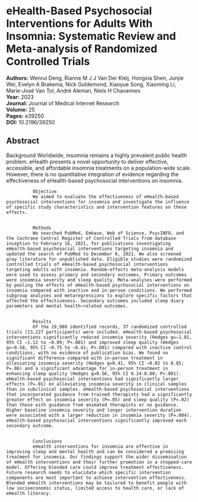 # eHealth-Based Psychosocial Interventions for Adults With Insomnia: Systematic Review and Meta-analysis of Randomized Controlled Trials

**Authors:** Wenrui Deng, Rianne M J J Van Der Kleij, Hongxia Shen, Junjie Wei, Evelyn A Brakema, Nick Guldemond, Xiaoyue Song, Xiaoming Li, Marie-José Van Tol, André Aleman, Niels H Chavannes  
**Year:** 2023  
**Journal:** Journal of Medical Internet Research  
**Volume:** 25  
**Pages:** e39250  
**DOI:** 10.2196/39250  

## Abstract
Background
              Worldwide, insomnia remains a highly prevalent public health problem. eHealth presents a novel opportunity to deliver effective, accessible, and affordable insomnia treatments on a population-wide scale. However, there is no quantitative integration of evidence regarding the effectiveness of eHealth-based psychosocial interventions on insomnia.
            
            
              Objective
              We aimed to evaluate the effectiveness of eHealth-based psychosocial interventions for insomnia and investigate the influence of specific study characteristics and intervention features on these effects.
            
            
              Methods
              We searched PubMed, Embase, Web of Science, PsycINFO, and the Cochrane Central Register of Controlled Trials from database inception to February 16, 2021, for publications investigating eHealth-based psychosocial interventions targeting insomnia and updated the search of PubMed to December 6, 2021. We also screened gray literature for unpublished data. Eligible studies were randomized controlled trials of eHealth-based psychosocial interventions targeting adults with insomnia. Random-effects meta-analysis models were used to assess primary and secondary outcomes. Primary outcomes were insomnia severity and sleep quality. Meta-analyses were performed by pooling the effects of eHealth-based psychosocial interventions on insomnia compared with inactive and in-person conditions. We performed subgroup analyses and metaregressions to explore specific factors that affected the effectiveness. Secondary outcomes included sleep diary parameters and mental health–related outcomes.
            
            
              Results
              Of the 19,980 identified records, 37 randomized controlled trials (13,227 participants) were included. eHealth-based psychosocial interventions significantly reduced insomnia severity (Hedges g=−1.01, 95% CI −1.12 to −0.89; P<.001) and improved sleep quality (Hedges g=−0.58, 95% CI −0.75 to −0.41; P<.001) compared with inactive control conditions, with no evidence of publication bias. We found no significant difference compared with in-person treatment in alleviating insomnia severity (Hedges g=0.41, 95% CI −0.02 to 0.85; P=.06) and a significant advantage for in-person treatment in enhancing sleep quality (Hedges g=0.56, 95% CI 0.24-0.88; P<.001). eHealth-based psychosocial interventions had significantly larger effects (P=.01) on alleviating insomnia severity in clinical samples than in subclinical samples. eHealth-based psychosocial interventions that incorporated guidance from trained therapists had a significantly greater effect on insomnia severity (P=.05) and sleep quality (P=.02) than those with guidance from animated therapists or no guidance. Higher baseline insomnia severity and longer intervention duration were associated with a larger reduction in insomnia severity (P=.004). eHealth-based psychosocial interventions significantly improved each secondary outcome.
            
            
              Conclusions
              eHealth interventions for insomnia are effective in improving sleep and mental health and can be considered a promising treatment for insomnia. Our findings support the wider dissemination of eHealth interventions and their further promotion in a stepped-care model. Offering blended care could improve treatment effectiveness. Future research needs to elucidate which specific intervention components are most important to achieve intervention effectiveness. Blended eHealth interventions may be tailored to benefit people with low socioeconomic status, limited access to health care, or lack of eHealth literacy.

